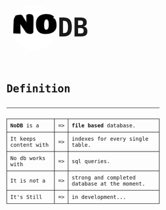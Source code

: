 <html lang="en">
<head>
    <meta charset="UTF-8">
    <meta http-equiv="X-UA-Compatible" content="IE=edge">
    <meta name="viewport" content="width=device-width, initial-scale=1.0">
    <title>NoDB</title>
    <link id="faviconTag" rel="shortcut icon" href="favicon.ico" type="image/x-icon">
    <!-- import google fonts -->
    <link rel="preconnect" href="https://fonts.googleapis.com">
    <link rel="preconnect" href="https://fonts.gstatic.com" crossorigin>
    <link href="https://fonts.googleapis.com/css2?family=Fira+Code:wght@600&display=swap" rel="stylesheet">
    <!-- import google fonts -->
    <link rel="stylesheet" href="https://batuhanozen.com/css/reset.css">
    <style>
        html,body{
            font-family: 'Fira Code', monospace;
            display: flex;
            align-items: center;
            justify-content: center;
            box-sizing: border-box;
        }
        hr{
            display: flex;
            width: 100%;
        }
        .title{
            display: flex;
            align-items: center;
        }
        .logo{
            width: 120px;height: 120px;
            border-radius: 50%;
            margin-left: 15px;
        }
        .container{
            display: flex;
            flex-direction: column;
        }
        td{
            border: 1px solid #000;
            padding: 9px;
        }
    </style>

</head>
<body>
    <div class="container">
        <h1 style="user-select:none;display:flex;align-items:center;font-size:4.8em"><img id="logo" class="logo" src="./img/NoDB-Light.png" alt="NoDB Logo">DB</h1>
        <h1 class="title">Definition</h1>
        <hr/>
        <table>
            <tr>
                <td>
                    <b>NoDB</b> is a
                </td>
                <td> => </td>
                <td>
                    <b>file based</b> database.
                </td>
            </tr>
            <tr>
                <td>
                    It keeps content with 
                </td>
                <td> => </td>
                <td>
                    indexes for every single table.
                </td>
            </tr>
            <tr>
                <td>
                    No db works with
                </td>
                <td> 
                    => 
                </td>
                <td>
                    sql queries.
                </td>
            </tr>
            <tr>
                <td>
                    It is not a
                </td>
                <td> 
                    => 
                </td>
                <td>
                    strong and completed database at the moment.
                </td>
            </tr>
            <tr>
                <td>
                    It's Still
                </td>
                <td> 
                    => 
                </td>
                <td>
                    in development...
                </td>
            </tr>
        </table>
    </div>
    <script src="./readme.js"></script>
</body>
</html>